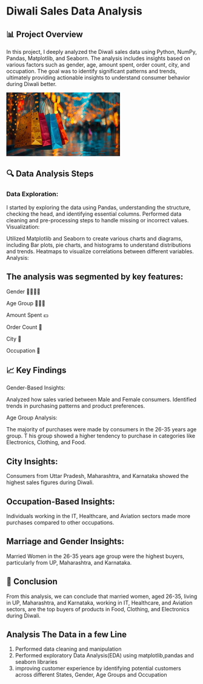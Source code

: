 # Diwali Sales Data Analysis

## 📊 Project Overview

In this project, 
I deeply analyzed the Diwali sales data using Python, NumPy, Pandas, Matplotlib, and Seaborn. The analysis includes insights based on various factors such as gender, age, amount spent, order count, city, and occupation. The goal was to identify significant patterns and trends, ultimately providing actionable insights to understand consumer behavior during Diwali better.

![Shopping Data Analysis](Diwali.jpeg)
## 🔍 Data Analysis Steps

### Data Exploration:

I started by exploring the data using Pandas, understanding the structure, checking the head, and identifying essential columns. Performed data cleaning and pre-processing steps to handle missing or incorrect values. Visualization:

Utilized Matplotlib and Seaborn to create various charts and diagrams, including Bar plots, pie charts, and histograms to understand distributions and trends. Heatmaps to visualize correlations between different variables. Analysis:

## The analysis was segmented by key features:

Gender 🧑‍🦱👩‍🦱 

Age Group 👶👨‍🦳 

Amount Spent 💵 

Order Count 🛒

City 🌆 

Occupation 💼


## 📈 Key Findings

Gender-Based Insights:

Analyzed how sales varied between Male and Female consumers. Identified trends in purchasing patterns and product preferences.

Age Group Analysis:

The majority of purchases were made by consumers in the 26-35 years age group. T
his group showed a higher tendency to purchase in categories like Electronics, Clothing, and Food. 

## City Insights:

Consumers from Uttar Pradesh, Maharashtra, and Karnataka showed the highest sales figures during Diwali. 

## Occupation-Based Insights:

Individuals working in the IT, Healthcare, and Aviation sectors made more purchases compared to other occupations. 

## Marriage and Gender Insights:

Married Women in the 26-35 years age group were the highest buyers, particularly from UP, Maharashtra, and Karnataka.

## 📍 Conclusion
From this analysis, we can conclude that married women, aged 26-35, living in UP, Maharashtra, and Karnataka, working in IT, Healthcare, and Aviation sectors, are the top buyers of products in Food, Clothing, and Electronics during Diwali.

## Analysis The Data in a few Line
1. Performed data cleaning and manipulation
2. Performed exploratory Data Analysis(EDA) using matplotlib,pandas and seaborn libraries
3. improving customer experience by identifying potential customers across different States, Gender, Age Groups and Occupation
